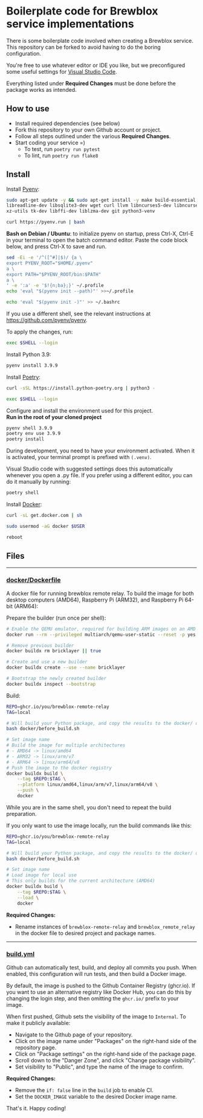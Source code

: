 # Boilerplate code for Brewblox service implementations

There is some boilerplate code involved when creating a Brewblox service.
This repository can be forked to avoid having to do the boring configuration.

You're free to use whatever editor or IDE you like, but we preconfigured some useful settings for [Visual Studio Code](https://code.visualstudio.com/).

Everything listed under **Required Changes** must be done before the package works as intended.

## How to use

- Install required dependencies (see below)
- Fork this repository to your own Github account or project.
- Follow all steps outlined under the various **Required Changes**.
- Start coding your service =)
  - To test, run `poetry run pytest`
  - To lint, run `poetry run flake8`

## Install

Install [Pyenv](https://github.com/pyenv/pyenv):

```bash
sudo apt-get update -y && sudo apt-get install -y make build-essential libssl-dev zlib1g-dev libbz2-dev \
libreadline-dev libsqlite3-dev wget curl llvm libncurses5-dev libncursesw5-dev \
xz-utils tk-dev libffi-dev liblzma-dev git python3-venv

curl https://pyenv.run | bash
```

**Bash on Debian / Ubuntu**: to initialize pyenv on startup, press Ctrl-X, Ctrl-E in your terminal to open the batch command editor.
Paste the code block below, and press Ctrl-X to save and run.

```bash
sed -Ei -e '/^([^#]|$)/ {a \
export PYENV_ROOT="$HOME/.pyenv"
a \
export PATH="$PYENV_ROOT/bin:$PATH"
a \
' -e ':a' -e '$!{n;ba};}' ~/.profile
echo 'eval "$(pyenv init --path)"' >>~/.profile

echo 'eval "$(pyenv init -)"' >> ~/.bashrc
```

If you use a different shell, see the relevant instructions at <https://github.com/pyenv/pyenv>.

To apply the changes, run:

```bash
exec $SHELL --login
```

Install Python 3.9:

```bash
pyenv install 3.9.9
```

Install [Poetry](https://python-poetry.org/):

```bash
curl -sSL https://install.python-poetry.org | python3 -

exec $SHELL --login
```

Configure and install the environment used for this project. \
**Run in the root of your cloned project**

```bash
pyenv shell 3.9.9
poetry env use 3.9.9
poetry install
```

During development, you need to have your environment activated.
When it is activated, your terminal prompt is prefixed with `(.venv)`.

Visual Studio code with suggested settings does this automatically whenever you open a .py file.
If you prefer using a different editor, you can do it manually by running:

```bash
poetry shell
```

Install [Docker](https://www.docker.com/101-tutorial):

```bash
curl -sL get.docker.com | sh

sudo usermod -aG docker $USER

reboot
```

## Files

---

### [docker/Dockerfile](./docker/Dockerfile)

A docker file for running brewblox remote relay. To build the image for both desktop computers (AMD64), Raspberry Pi (ARM32), and Raspberry Pi 64-bit (ARM64):

Prepare the builder (run once per shell):

```bash
# Enable the QEMU emulator, required for building ARM images on an AMD computer
docker run --rm --privileged multiarch/qemu-user-static --reset -p yes

# Remove previous builder
docker buildx rm bricklayer || true

# Create and use a new builder
docker buildx create --use --name bricklayer

# Bootstrap the newly created builder
docker buildx inspect --bootstrap
```

Build:

```bash
REPO=ghcr.io/you/brewblox-remote-relay
TAG=local

# Will build your Python package, and copy the results to the docker/ directory
bash docker/before_build.sh

# Set image name
# Build the image for multiple architectures
# - AMD64 -> linux/amd64
# - ARM32 -> linux/arm/v7
# - ARM64 -> linux/arm64/v8
# Push the image to the docker registry
docker buildx build \
    --tag $REPO:$TAG \
    --platform linux/amd64,linux/arm/v7,linux/arm64/v8 \
    --push \
    docker
```

While you are in the same shell, you don't need to repeat the build preparation.

If you only want to use the image locally, run the build commands like this:

``` sh
REPO=ghcr.io/you/brewblox-remote-relay
TAG=local

# Will build your Python package, and copy the results to the docker/ directory
bash docker/before_build.sh

# Set image name
# Load image for local use
# This only builds for the current architecture (AMD64)
docker buildx build \
    --tag $REPO:$TAG \
    --load \
    docker
```

**Required Changes:**

- Rename instances of `brewblox-remote-relay` and `brewblox_remote_relay` in the docker file to desired project and package names.

---

### [build.yml](./.github/workflows/build.yml)

Github can automatically test, build, and deploy all commits you push.
When enabled, this configuration will run tests, and then build a Docker image.

By default, the image is pushed to the Github Container Registry (ghcr.io).
If you want to use an alternative registry like Docker Hub, you can do this by changing the login step,
and then omitting the `ghcr.io/` prefix to your image.

When first pushed, Github sets the visibility of the image to `Internal`.
To make it publicly available:

- Navigate to the Github page of your repository.
- Click on the image name under "Packages" on the right-hand side of the repository page.
- Click on "Package settings" on the right-hand side of the package page.
- Scroll down to the "Danger Zone", and click "Change package visibility".
- Set visibility to "Public", and type the name of the image to confirm.

**Required Changes:**

- Remove the `if: false` line in the `build` job to enable CI.
- Set the `DOCKER_IMAGE` variable to the desired Docker image name.

That's it. Happy coding!
